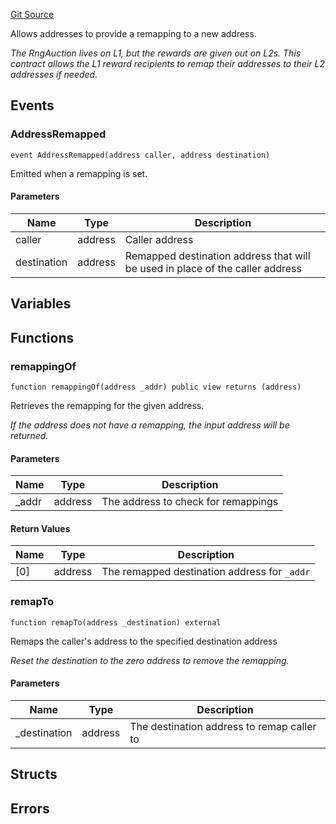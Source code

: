 [Git Source](https://github.com/GenerationSoftware/pt-v5-draw-auction/blob/1f623e423d34437096ddfb3c146d64f61b37688e/src/abstract/AddressRemapper.sol)



Allows addresses to provide a remapping to a new address.

_The RngAuction lives on L1, but the rewards are given out on L2s. This contract allows the L1 reward recipients to remap their addresses to their L2 addresses if needed._

## Events

### AddressRemapped

```solidity
event AddressRemapped(address caller, address destination)
```

Emitted when a remapping is set.

#### Parameters

| Name | Type | Description |
| ---- | ---- | ----------- |
| caller | address | Caller address |
| destination | address | Remapped destination address that will be used in place of the caller address |

## Variables

## Functions

### remappingOf

```solidity
function remappingOf(address _addr) public view returns (address)
```

Retrieves the remapping for the given address.

_If the address does not have a remapping, the input address will be returned._

#### Parameters

| Name | Type | Description |
| ---- | ---- | ----------- |
| _addr | address | The address to check for remappings |

#### Return Values

| Name | Type | Description |
| ---- | ---- | ----------- |
| [0] | address | The remapped destination address for `_addr` |
### remapTo

```solidity
function remapTo(address _destination) external
```

Remaps the caller's address to the specified destination address

_Reset the destination to the zero address to remove the remapping._

#### Parameters

| Name | Type | Description |
| ---- | ---- | ----------- |
| _destination | address | The destination address to remap caller to |

## Structs

## Errors

